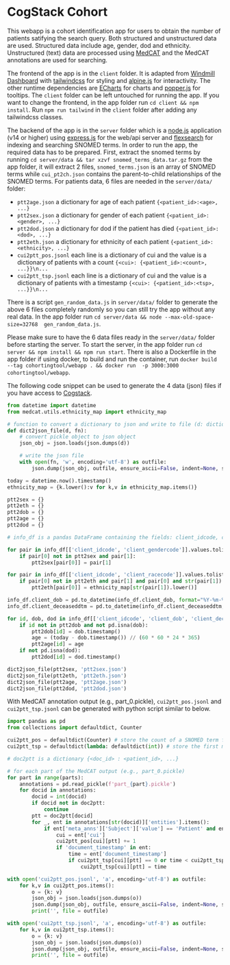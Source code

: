 # CogStack Cohort
This webapp is a cohort identification app for users to obtain the number of patients satifying the search query. Both structured and unstructured data are used. Structured data include age, gender, dod and ethnicity. Unstructured (text) data are processed using [MedCAT](https://github.com/CogStack/MedCAT) and the MedCAT annotations are used for searching.

The frontend of the app is in the `client` folder. It is adapted from [Windmill Dashboard](https://windmillui.com/dashboard-html) with [tailwindcss](https://tailwindcss.com/) for styling and [alpine.js](https://alpinejs.dev/) for interactivity. The other runtime dependencies are [ECharts](https://echarts.apache.org/en/index.html) for charts and [popper.js](https://popper.js.org/) for tooltips. The `client` folder can be left untouched for running the app. If you want to change the frontend, in the app folder run `cd client && npm install`. Run `npm run tailwind` in the `client` folder after adding any tailwindcss classes.

The backend of the app is in the `server` folder which is a [node.js](https://nodejs.org/en/) application (v14 or higher) using [express.js](https://expressjs.com/) for the web/api server and [flexsearch](https://github.com/nextapps-de/flexsearch) for indexing and searching SNOMED terms. In order to run the app, the required data has to be prepared. First, extract the snomed terms by running `cd server/data && tar xzvf snomed_terms_data.tar.gz` from the app folder, it will extract 2 files, `snomed_terms.json` is an array of SNOMED terms while  `cui_pt2ch.json` contains the parent-to-child relationships of the SNOMED terms. For patients data, 6 files are needed in the `server/data/` folder:
- `ptt2age.json` a dictionary for age of each patient `{<patient_id>:<age>, ...}`
- `ptt2sex.json` a dictionary for gender of each patient `{<patient_id>:<gender>, ...}`
- `ptt2dod.json` a dictionary for dod if the patient has died `{<patient_id>:<dod>, ...}`
- `ptt2eth.json` a dictionary for ethnicity of each patient `{<patient_id>:<ethnicity>, ...}`
- `cui2ptt_pos.jsonl` each line is a dictionary of cui and the value is a dictionary of patients with a count `{<cui>: {<patient_id>:<count>, ...}}\n...`
- `cui2ptt_tsp.jsonl` each line is a dictionary of cui and the value is a dictionary of patients with a timestamp `{<cui>: {<patient_id>:<tsp>, ...}}\n...`

There is a script `gen_random_data.js` in `server/data/` folder to generate the above 6 files completely randomly so you can still try the app without any real data. In the app folder run `cd server/data && node --max-old-space-size=32768  gen_random_data.js`.

Please make sure to have the 6 data files ready in the `server/data/` folder before starting the server. To start the server, in the app folder run `cd server && npm install && npm run start`. There is also a Dockerfile in the app folder if using docker, to build and run the container, run `docker build --tag cohortingtool/webapp . && docker run  -p 3000:3000 cohortingtool/webapp`.

The following code snippet can be used to generate the 4 data (json) files if you have access to [Cogstack](https://github.com/CogStack).
```python
from datetime import datetime
from medcat.utils.ethnicity_map import ethnicity_map

# function to convert a dictionary to json and write to file (d: dictionary, fn: string (filename))
def dict2json_file(d, fn):
    # convert pickle object to json object
    json_obj = json.loads(json.dumps(d))

    # write the json file
    with open(fn, 'w', encoding='utf-8') as outfile:
        json.dump(json_obj, outfile, ensure_ascii=False, indent=None, separators=(',',':'))

today = datetime.now().timestamp()
ethnicity_map = {k.lower():v for k,v in ethnicity_map.items()}

ptt2sex = {}
ptt2eth = {}
ptt2dob = {}
ptt2age = {}
ptt2dod = {}

# info_df is a pandas DataFrame containing the fields: client_idcode, client_gendercode, client_racecode, client_dob, client_deceaseddtm

for pair in info_df[['client_idcode', 'client_gendercode']].values.tolist():
    if pair[0] not in ptt2sex and pair[1]:
        ptt2sex[pair[0]] = pair[1]

for pair in info_df[['client_idcode', 'client_racecode']].values.tolist():
    if pair[0] not in ptt2eth and pair[1] and pair[0] and str(pair[1]).lower() in ethnicity_map:
        ptt2eth[pair[0]] = ethnicity_map[str(pair[1]).lower()]

info_df.client_dob = pd.to_datetime(info_df.client_dob, format="%Y-%m-%dT%H:%M:%S.%f%z", utc=True)
info_df.client_deceaseddtm = pd.to_datetime(info_df.client_deceaseddtm, format="%Y-%m-%dT%H:%M:%S.%f%z", utc=True)

for id, dob, dod in info_df[['client_idcode', 'client_dob', 'client_deceaseddtm']].values:
    if id not in ptt2dob and not pd.isna(dob):
        ptt2dob[id] = dob.timestamp()
        age = (today - dob.timestamp()) // (60 * 60 * 24 * 365)
        ptt2age[id] = age
    if not pd.isna(dod):
        ptt2dod[id] = dod.timestamp()

dict2json_file(ptt2sex, 'ptt2sex.json')
dict2json_file(ptt2eth, 'ptt2eth.json')
dict2json_file(ptt2age, 'ptt2age.json')
dict2json_file(ptt2dod, 'ptt2dod.json')
```

With MedCAT annotation output (e.g., part_0.pickle), `cui2ptt_pos.jsonl` and `cui2ptt_tsp.jsonl` can be generated with python script similar to below.

```python
import pandas as pd
from collections import defaultdict, Counter

cui2ptt_pos = defaultdict(Counter) # store the count of a SNOMED term for a patient
cui2ptt_tsp = defaultdict(lambda: defaultdict(int)) # store the first mention timestamp of a SNOMED term for a pateint

# doc2ptt is a dictionary {<doc_id> : <patient_id>, ...}

# for each part of the MedCAT output (e.g., part_0.pickle)
for part in range(parts):
    annotations = pd.read_pickle(f'part_{part}.pickle')
    for docid in annotations:
        docid = int(docid)
        if docid not in doc2ptt:
            continue
        ptt = doc2ptt[docid]
        for _, ent in annotations[str(docid)]['entities'].items():
            if ent['meta_anns']['Subject']['value'] == 'Patient' and ent['meta_anns']['Presence']['value'] == 'True' and ent['meta_anns']['Time']['value'] != 'Future':
                cui = ent['cui']
                cui2ptt_pos[cui][ptt] += 1
                if 'document_timestamp' in ent:
                    time = ent['document_timestamp']
                    if cui2ptt_tsp[cui][ptt] == 0 or time < cui2ptt_tsp[cui][ptt]:
                        cui2ptt_tsp[cui][ptt] = time

with open('cui2ptt_pos.jsonl', 'a', encoding='utf-8') as outfile:
    for k,v in cui2ptt_pos.items():
        o = {k: v}
        json_obj = json.loads(json.dumps(o))
        json.dump(json_obj, outfile, ensure_ascii=False, indent=None, separators=(',',':'))
        print('', file = outfile)

with open('cui2ptt_tsp.jsonl', 'a', encoding='utf-8') as outfile:
    for k,v in cui2ptt_tsp.items():
        o = {k: v}
        json_obj = json.loads(json.dumps(o))
        json.dump(json_obj, outfile, ensure_ascii=False, indent=None, separators=(',',':'))
        print('', file = outfile)

```
